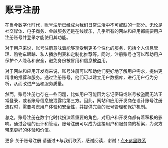 # 账号注册

在当今数字化时代，账号注册已经成为我们日常生活中不可或缺的一部分。无论是社交媒体、电子商务、金融服务还是在线娱乐，几乎所有的网站和应用都需要用户注册账号并登录才能使用其功能。

对于用户来说，账号注册意味着能够享受到更多个性化的服务，包括个人信息管理、购物车跟踪、私人播放列表和定制化推荐等。同时，注册账号也可以帮助用户保护个人隐私和安全，避免身份被冒用和信息被盗用。

对于网站和应用开发商来说，账号注册可以帮助他们更好地了解用户需求，提供更精准的推荐和服务。通过注册账号，他们可以建立用户数据库，进行用户行为分析，从而改进产品和服务质量。

然而，账号注册也存在一些问题，比如用户可能因为忘记密码或账号被盗而无法正常登录，或者账号信息被泄露给第三方。因此，网站和应用开发商在设计账号注册流程时，需要考虑用户体验和安全性，并提供完善的账号管理和保护机制。

总之，账号注册在数字化时代扮演着重要的角色，对用户和开发商都有着积极的影响。通过合理的设计和管理，账号注册可以成为连接用户和服务商的桥梁，为双方带来更好的体验和价值。

更多 关于账号注册 请通过✈与我们联系，感谢阅读，谢谢！[点✈这里联系](https://gg.k02.cc)